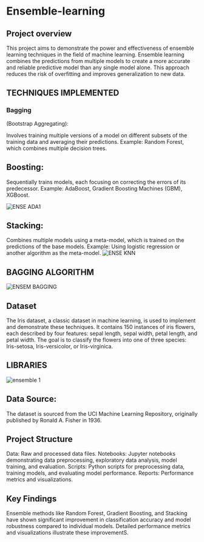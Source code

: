 # Ensemble-learning

## Project overview

This project aims to demonstrate the power and effectiveness of ensemble learning techniques in the field of machine learning. Ensemble learning combines the predictions from multiple models to create a more accurate and reliable predictive model than any single model alone. This approach reduces the risk of overfitting and improves generalization to new data.

## TECHNIQUES IMPLEMENTED

### Bagging 
(Bootstrap Aggregating):

Involves training multiple versions of a model on different subsets of the training data and averaging their predictions.
Example: Random Forest, which combines multiple decision trees.
## Boosting:

Sequentially trains models, each focusing on correcting the errors of its predecessor.
Example: AdaBoost, Gradient Boosting Machines (GBM), XGBoost.

![ENSE ADA1](https://github.com/adepel80/Ensemble-learning/assets/123180341/8256d1bd-3d87-42a2-9063-b3e10edf6757)

## Stacking:

Combines multiple models using a meta-model, which is trained on the predictions of the base models.
Example: Using logistic regression or another algorithm as the meta-model.
![ENSE KNN](https://github.com/adepel80/Ensemble-learning/assets/123180341/6c5ad0a1-cfb3-49eb-a771-834f4d993e8e)

##  BAGGING ALGORITHM
![ENSEM BAGGING](https://github.com/adepel80/Ensemble-learning/assets/123180341/71c74d4b-9566-485a-9579-aff4074bc2bc)


## Dataset
The Iris dataset, a classic dataset in machine learning, is used to implement and demonstrate these techniques. It contains 150 instances of iris flowers, each described by four features: sepal length, sepal width, petal length, and petal width. The goal is to classify the flowers into one of three species: Iris-setosa, Iris-versicolor, or Iris-virginica.

## LIBRARIES
![ensemble 1](https://github.com/adepel80/Ensemble-learning/assets/123180341/e1563ca3-c331-4302-8314-6ffbd5c1cc79)

## Data Source: 
The dataset is sourced from the UCI Machine Learning Repository, originally published by Ronald A. Fisher in 1936.

## Project Structure

Data: Raw and processed data files.
Notebooks: Jupyter notebooks demonstrating data preprocessing, exploratory data analysis, model training, and evaluation.
Scripts: Python scripts for preprocessing data, training models, and evaluating model performance.
Reports: Performance metrics and visualizations.

## Key Findings
Ensemble methods like Random Forest, Gradient Boosting, and Stacking have shown significant improvement in classification accuracy and model robustness compared to individual models. Detailed performance metrics and visualizations illustrate these improvementS.


